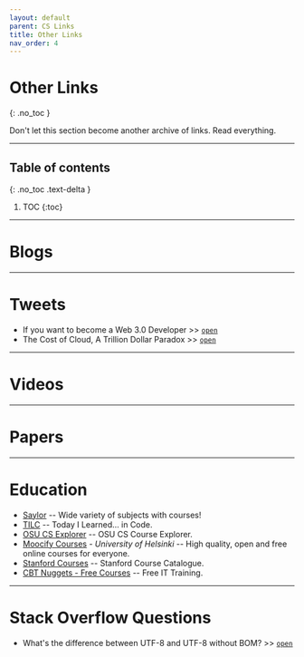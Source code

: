 ```yaml
---
layout: default
parent: CS Links
title: Other Links
nav_order: 4
---
```


#  Other Links
{: .no_toc }

Don't let this section become another archive of links. Read everything.

---

## Table of contents
{: .no_toc .text-delta }

1. TOC
{:toc}

---

# Blogs

---

# Tweets

- If you want to become a Web 3.0 Developer >> [`open`](https://twitter.com/oliverjumpertz/status/1396394220299169793?s=08)
- The Cost of Cloud, A Trillion Dollar Paradox >> [`open`](https://twitter.com/martin_casado/status/1397989124682903554?s=20)

---

# Videos

---

# Papers

---

# Education

- [Saylor](https://learn.saylor.org/index.php?) -- Wide variety of subjects with courses!
- [TILC](https://www.tilcode.com/) -- Today I Learned… in Code.
- [OSU CS Explorer](https://osu-cs-course-explorer.com/) -- OSU CS Course Explorer.
- [Moocify Courses](https://www.mooc.fi/#courses) - *University of Helsinki* -- High quality, open and free online courses for everyone.
- [Stanford Courses](https://online.stanford.edu/search-catalog?type=course&free_or_paid[free]=free&page=1) -- Stanford Course Catalogue.
- [CBT Nuggets - Free Courses](https://www.cbtnuggets.com/free-it-training) -- Free IT Training.

---

# Stack Overflow Questions

- What's the difference between UTF-8 and UTF-8 without BOM? >> [`open`](https://stackoverflow.com/questions/2223882/whats-the-difference-between-utf-8-and-utf-8-without-bom)
